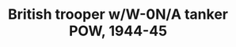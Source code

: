 ---
layout: product
title: "British trooper w/W-0N/A tanker POW, 1944-45"
price: "TBA" 
desc: "Maketa"
img_path: "/assets/img/RDM35024.jpg"
brand: "N/A"
available: false
special_offer: false
new: false
soon: false
cat: "010000"
subcat: "013100"
subsubcat: "0N/A"
sifra: "RDM35024"
popular: true
---